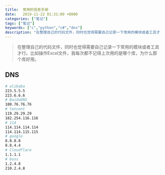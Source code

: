 ```yaml
---
title:  常用的信息手册
date:   2019-11-22 01:31:00 +0800
categories: ["笔记"]
tags: ["笔记"]
keywords: ["c","python","c#","dns"]
description: "在整理自己的代码文件，同时也觉得需要自己记录一下常用的模块或者工具才行。比如操作Excel文件，我每次都不记得上次用的是哪个库，为什么那个库好用"
---
```



> 在整理自己的代码文件，同时也觉得需要自己记录一下常用的模块或者工具才行。比如操作Excel文件，我每次都不记得上次用的是哪个库，为什么那个库好用。

## DNS

```bash
# alibaba
223.5.5.5
223.6.6.6
# BaiduDNS
180.76.76.76
# tencent
119.29.29.29
182.254.116.116
# 114
114.114.114.114
114.114.115.115
# google
8.8.8.8
8.8.4.4
# Cloudflare
1.1.1.1
# boss
1.2.4.8
210.2.4.8
```
